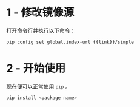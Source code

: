 # 1 - 修改镜像源
打开命令行并执行以下命令：

```bash
pip config set global.index-url {{link}}/simple
```

# 2 - 开始使用
现在便可以正常使用 `pip` 。

```bash
pip install <package name>
```
